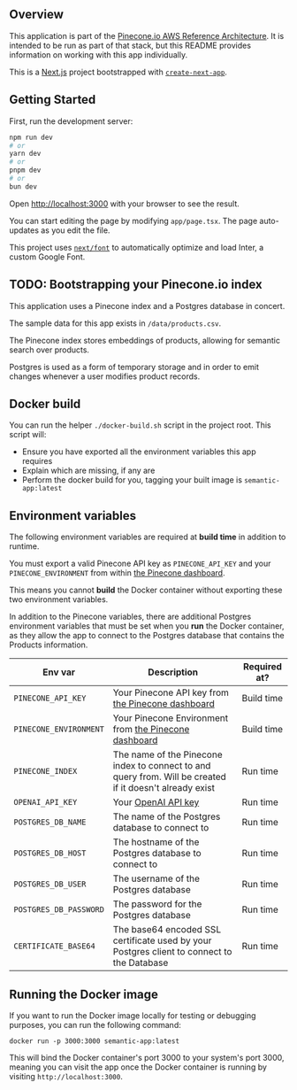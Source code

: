 ## Overview 

This application is part of the [Pinecone.io AWS Reference Architecture](https://github.com/pinecone-io/ref-arch-init). It is intended to be run as part of that stack, but 
this README provides information on working with this app individually. 

This is a [Next.js](https://nextjs.org/) project bootstrapped with [`create-next-app`](https://github.com/vercel/next.js/tree/canary/packages/create-next-app).

## Getting Started

First, run the development server:

```bash
npm run dev
# or
yarn dev
# or
pnpm dev
# or
bun dev
```

Open [http://localhost:3000](http://localhost:3000) with your browser to see the result.

You can start editing the page by modifying `app/page.tsx`. The page auto-updates as you edit the file.

This project uses [`next/font`](https://nextjs.org/docs/basic-features/font-optimization) to automatically optimize and load Inter, a custom Google Font.

## TODO: Bootstrapping your Pinecone.io index

This application uses a Pinecone index and a Postgres database in concert. 

The sample data for this app exists in `/data/products.csv`.

The Pinecone index stores embeddings of products, allowing for semantic search over products. 

Postgres is used as a form of temporary storage and in order to emit changes whenever a user modifies product records. 

## Docker build 

You can run the helper `./docker-build.sh` script in the project root. This script will: 
* Ensure you have exported all the environment variables this app requires 
* Explain which are missing, if any are
* Perform the docker build for you, tagging your built image is `semantic-app:latest`

## Environment variables

The following environment variables are required at **build time** in addition to runtime. 

You must export a valid Pinecone API key as `PINECONE_API_KEY` and your `PINECONE_ENVIRONMENT` from 
within [the Pinecone dashboard](https://app.pinecone.io). 

This means you cannot **build** the Docker container without exporting these two environment variables.

In addition to the Pinecone variables, there are additional Postgres environment variables that must be 
set when you **run** the Docker container, as they allow the app to connect to the Postgres database that 
contains the Products information. 

| Env var   | Description  | Required at? |
|---|---|---|
| `PINECONE_API_KEY`  | Your Pinecone API key from [the Pinecone dashboard](https://app.pinecone.io)  | Build time |
| `PINECONE_ENVIRONMENT` | Your Pinecone Environment from [the Pinecone dashboard](https://app.pinecone.io)  | Build time  |
| `PINECONE_INDEX`  | The name of the Pinecone index to connect to and query from. Will be created if it doesn't already exist | Run time  |
| `OPENAI_API_KEY`| Your [OpenAI API key](https://platform.openai.com/account/api-keys) | Run time |
| `POSTGRES_DB_NAME` | The name of the Postgres database to connect to | Run time | 
| `POSTGRES_DB_HOST` | The hostname of the Postgres database to connect to  |  Run time | 
| `POSTGRES_DB_USER` | The username of the Postgres database | Run time | 
| `POSTGRES_DB_PASSWORD` | The password for the Postgres database | Run time | 
| `CERTIFICATE_BASE64` | The base64 encoded SSL certificate used by your Postgres client to connect to the Database | Run time | 

## Running the Docker image 

If you want to run the Docker image locally for testing or debugging purposes, you can run the following command: 

`docker run -p 3000:3000 semantic-app:latest`

This will bind the Docker container's port 3000 to your system's port 3000, meaning you can visit the app once the Docker container is running by visiting 
`http://localhost:3000`.


